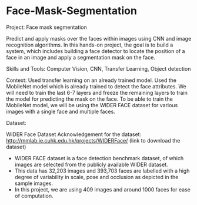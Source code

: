# Face-Mask-Segmentation

Project: Face mask segmentation

Predict and apply masks over the faces within images using CNN and image recognition algorithms. In this hands-on project, the goal is to build a system, which includes building a face detector to locate the position of a face in an image and apply a segmentation mask on the face.

Skills and Tools:
Computer Vision, CNN, Transfer Learning, Object detection

Context:
Used transfer learning on an already trained model. Used the MobileNet model which is already trained to detect the face attributes. We will need to train the last 6-7 layers and freeze the remaining layers to train the model for predicting the mask on the face. To be able to train the MobileNet model, we will be using the WIDER FACE dataset for various images with a single face and multiple faces.

Dataset: 

WIDER Face Dataset
Acknowledgement for the dataset: http://mmlab.ie.cuhk.edu.hk/projects/WIDERFace/ (link to download the dataset)

* WIDER FACE dataset is a face detection benchmark dataset, of which images are selected from the publicly available WIDER dataset.
* This data has 32,203 images and 393,703 faces are labelled with a high degree of variability in scale, pose and occlusion as depicted in the sample images.
* In this project, we are using 409 images and around 1000 faces for ease of computation.
